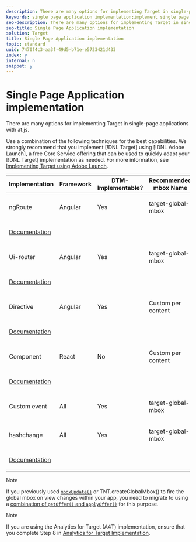 ```yaml
---
description: There are many options for implementing Target in single-page applications with at.js.
keywords: single page application implementation;implement single page application;spa;ngroute;ui router;Component;directive;custom event;hashchange
seo-description: There are many options for implementing Target in single-page applications with at.js.
seo-title: Single Page Application implementation
solution: Target
title: Single Page Application implementation
topic: standard
uuid: 7470f4c3-aa3f-49d5-b71e-e5723421d433
index: y
internal: n
snippet: y
---
```


# Single Page Application implementation

There are many options for implementing Target in single-page applications with at.js.

 Use a combination of the following techniques for the best capabilities. We strongly recommend that you implement [!DNL Target] using [!DNL Adobe Launch], a free Core Service offering that can be used to quickly adapt your [!DNL Target] implementation as needed. For more information, see [Implementing Target using Adobe Launch](../../../c-implementing-target/c-implementing-target-for-client-side-web/how-to-deployatjs/cmp-implementing-target-using-adobe-launch.md#topic_5234DDAEB0834333BD6BA1B05892FC25).

<table id="table_A228B59A06454E9E80732400BD8242D3"> 
 <thead> 
  <tr> 
   <th colname="col1" class="entry"> Implementation </th> 
   <th colname="col2" class="entry"> Framework </th> 
   <!-- <entry colname="col3">Pros </entry> <entry colname="col4">Cons </entry> --> 
   <th colname="col5" class="entry"> DTM-Implementable? </th> 
   <th colname="col6" class="entry"> Recommended mbox Name </th> 
   <th colname="col7" class="entry"> Demo/Documentation </th> 
  </tr>
 </thead>
 <tbody> 
  <tr> 
   <td colname="col1" morerows="1"> <p>ngRoute </p> </td> 
   <td colname="col2" morerows="1"> <p>Angular </p> </td> 
   <!-- <entry colname="col3"> <p> <ul id="ul_FB3B7021365B4536876A9ACC8495EA29"> <li id="li_21EE6E9161184724BBED3FD10411EF43"> Earliest possible firing of an mbox on the route change </li> <li id="li_2A456D69B54241C99F2AA2513046215A">Excellent flicker handling. Enforces sequencing of the mbox response and DOM updates, offering excellent capabilities for flicker-control when used with DOM-manipulation type offers. </li> </ul> </p> </entry> <entry colname="col4"> Might fire before you have updated your data layer </entry> --> 
   <td colname="col5" morerows="1"> <p>Yes </p> </td> 
   <td colname="col6" morerows="1"> <p>target-global-mbox </p> </td> 
   <td colname="col7"> <p><a href="http://adobe-marketing-cloud.github.io/target-atjs-extensions/examples/angular/route_change_demo.html" scope="external" format="html"> Demo</a> </p> </td> 
  </tr> 
  <tr> 
   <td colname="col7"> <p> <a href="https://github.com/Adobe-Marketing-Cloud/target-spa-extensions/wiki/Angular-ngRoute" scope="external" format="http"> Documentation</a> </p> </td> 
  </tr> 
  <tr> 
   <td colname="col1" morerows="1"> <p>Ui-router </p> </td> 
   <td colname="col2" morerows="1"> <p>Angular </p> </td> 
   <!-- <entry colname="col3"> <p> <ul id="ul_09E8114B138748ED9AC7971A87FFBF6C"> <li id="li_6DC9942B0E16473E88CC62F80ADFE236"> Earliest possible firing of an mbox on the route change </li> <li id="li_CAB6CCFE15104687800325F6C13C0685"> Excellent flicker handling. Enforces sequencing of the mbox response and DOM updates, offering excellent capabilities for flicker-control when used with DOM-manipulation type offers. </li> </ul> </p> </entry> <entry colname="col4">Might fire before you have updated your data layer </entry> --> 
   <td colname="col5" morerows="1"> <p>Yes </p> </td> 
   <td colname="col6" morerows="1"> <p>target-global-mbox </p> </td> 
   <td colname="col7"> <p><a href="http://adobe-marketing-cloud.github.io/target-atjs-extensions/examples/angular/state_change_demo.html" scope="external" format="html"> Demo</a> </p> </td> 
  </tr> 
  <tr> 
   <td colname="col7"> <p><a href="https://github.com/Adobe-Marketing-Cloud/target-spa-extensions/wiki/Angular-UIRouter" scope="external" format="http"> Documentation</a> </p> </td> 
  </tr> 
  <tr> 
   <td colname="col1" morerows="1"> <p>Directive </p> </td> 
   <td colname="col2" morerows="1"> <p>Angular </p> </td> 
   <!-- <entry colname="col3"> Excellent flicker handling </entry> <entry colname="col4"> Requires use of the form-based composer </entry> --> 
   <td colname="col5" morerows="1"> <p>Yes </p> </td> 
   <td colname="col6" morerows="1"> <p>Custom per content </p> </td> 
   <td colname="col7"> <p><a href="http://adobe-marketing-cloud.github.io/target-atjs-extensions/examples/angular/directive_example.html#/view1" scope="external" format="html"> Demo</a> </p> </td> 
  </tr> 
  <tr> 
   <td colname="col7"> <p><a href="https://github.com/Adobe-Marketing-Cloud/target-spa-extensions/wiki/Angular-Directive" scope="external" format="http"> Documentation</a> </p> </td> 
  </tr> 
  <tr> 
   <td colname="col1" morerows="1"> <p>Component </p> </td> 
   <td colname="col2" morerows="1"> <p>React </p> </td> 
   <td colname="col5" morerows="1"> <p>No </p> </td> 
   <td colname="col6" morerows="1"> <p>Custom per content </p> </td> 
   <td colname="col7"> <p><a href="http://adobe-marketing-cloud.github.io/target-atjs-extensions/examples/react/react_component_demo.html" scope="external" format="html"> Demo</a> </p> </td> 
  </tr> 
  <tr> 
   <td colname="col7"> <p><a href="https://github.com/Adobe-Marketing-Cloud/target-atjs-extensions/wiki/React-Component" scope="external" format="https"> Documentation</a> </p> </td> 
  </tr> 
  <tr> 
   <td colname="col1"> <p>Custom event </p> </td> 
   <td colname="col2"> <p>All </p> </td> 
   <!-- <entry colname="col3"> <p> <ul id="ul_6761725AEDB1433F81432A87419B1FDC"> <li id="li_A99AB34FAE294E309F6457BC22962677"> Richest possible information for targeting and segmenting available passed with the mbox call </li> <li id="li_07AA645BEA7641498DA1C25438C87A74"> Works great with adding new content </li> </ul> </p> </entry> <entry colname="col4"> No guarantee of flicker-handling. No sequencing of DOM updates with mbox calls, which might result in flicker of default content. </entry> --> 
   <td colname="col5"> <p>Yes </p> </td> 
   <td colname="col6"> <p>target-global-mbox </p> </td> 
   <td colname="col7"> <p>
     <!--Demo/--><a href="https://github.com/Adobe-Marketing-Cloud/target-spa-extensions/wiki/Custom-Event" scope="external" format="http"> Documentation</a> </p> </td> 
  </tr> 
  <tr> 
   <td colname="col1" morerows="1"> <p>hashchange </p> </td> 
   <td colname="col2" morerows="1"> <p>All </p> </td> 
   <!-- <entry colname="col3"> <p> <ul id="ul_D27476145B8841FEB4B020FDE87CE1D1"> <li id="li_A721ECBEA3E9435386C5CC240D47F249"> Easiest to implement </li> <li id="li_FAD0033B8F134252B34C173CC005A299">Works great with adding new content </li> </ul> </p> </entry> <entry colname="col4"> No guarantee of flicker-handling. No sequencing of DOM updates with mbox calls, which might result in flicker of default content. </entry> --> 
   <td colname="col5" morerows="1"> <p>Yes </p> </td> 
   <td colname="col6" morerows="1"> <p>target-global-mbox </p> </td> 
   <td colname="col7"> <p><a href="http://adobe-marketing-cloud.github.io/target-atjs-extensions/examples/angular/hash_change_event.html" scope="external" format="html"> Demo</a> </p> </td> 
  </tr> 
  <tr> 
   <td colname="col7"> <p><a href="https://github.com/Adobe-Marketing-Cloud/target-spa-extensions/wiki/Hash-Change" scope="external" format="http"> Documentation</a> </p> </td> 
  </tr> 
 </tbody> 
</table>

>[!NOTE]
>
>If you previously used [ `mboxUpdate()`](../../../c-implementing-target/c-implementing-target-for-client-side-web/cmp-at.js-functions.md#reference_61B2B9F351344CF5B0915D5AFD21C5FE) or TNT.createGlobalMbox() to fire the global mbox on view changes within your app, you need to migrate to using a [combination of `getOffer()` and `applyOffer()`](../../../c-implementing-target/c-implementing-target-for-client-side-web/cmp-at.js-functions.md#reference_BBE83F513B5B4E03BBC3F50D90864245) for this purpose.

>[!NOTE]
>
>If you are using the Analytics for Target (A4T) implementation, ensure that you complete Step 8 in [Analytics for Target Implementation](../../../c-integrating-target-with-mac/a4t/c-a4timplementation.md#concept_CE78750AC2A4487D8ACD9369B3EAC85A).

